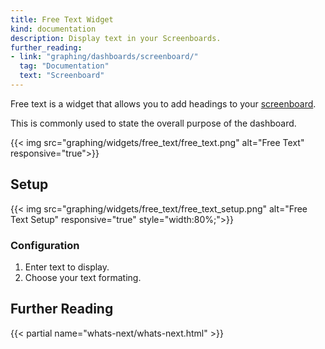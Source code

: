 ```yaml
---
title: Free Text Widget
kind: documentation
description: Display text in your Screenboards.
further_reading:
- link: "graphing/dashboards/screenboard/"
  tag: "Documentation"
  text: "Screenboard"
---
```


Free text is a widget that allows you to add headings to your [screenboard][1].

This is commonly used to state the overall purpose of the dashboard.

{{< img src="graphing/widgets/free_text/free_text.png" alt="Free Text" responsive="true">}}

## Setup

{{< img src="graphing/widgets/free_text/free_text_setup.png" alt="Free Text Setup" responsive="true" style="width:80%;">}}

### Configuration

1. Enter text to display.
2. Choose your text formating.

## Further Reading

{{< partial name="whats-next/whats-next.html" >}}

[1]: /graphing/dashboards/screenboard
